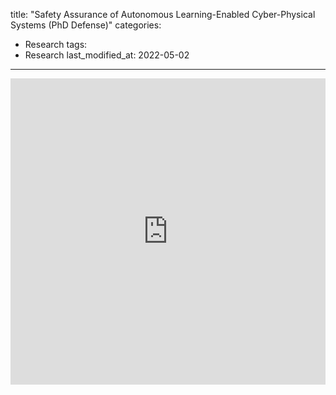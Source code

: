 title: "Safety Assurance of Autonomous Learning-Enabled Cyber-Physical Systems (PhD Defense)"
categories:
  - Research
tags:
  - Research
last_modified_at: 2022-05-02
---

<iframe width="100%" height="490" src="https://www.youtube.com/embed/P6cwkuUG_CA" title="YouTube video player" frameborder="0" allow="accelerometer; autoplay; clipboard-write; encrypted-media; gyroscope; picture-in-picture" allowfullscreen></iframe>